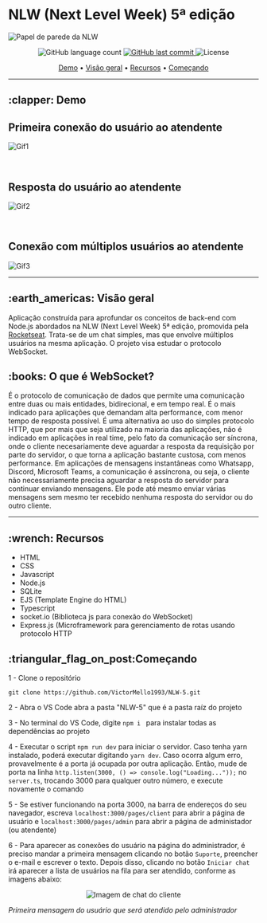 # NLW (Next Level Week) 5ª edição


<img src="https://user-images.githubusercontent.com/35710766/116016432-f978d580-a612-11eb-833c-b5ed80a7c9ef.jpg" alt="Papel de parede da NLW" align="center"/>

<p align="center">
  <img alt="GitHub language count" src="https://img.shields.io/github/languages/count/VictorMello1993/NLW-5?color=FF0000">
  
  <a href="https://github.com/VictorMello1993/NLW-5/commits/master">
    <img alt="GitHub last commit" src="https://img.shields.io/github/last-commit/VictorMello1993/NLW-5?color=D3D3D3">
  </a> 
  
  <img alt="License" src="https://img.shields.io/badge/license-MIT-brightgreen">
   <a href="https://github.com/VictorMello1993/NLW-5/stargazers"></a>
</p>

<p align="center">
  <a href="#clapper-demo">Demo</a> •
  <a href="#earth_americas-visão-geral">Visão geral</a> •
  <a href="#wrench-recursos">Recursos</a> •
  <a href="#triangular_flag_on_postcomeçando">Começando</a>  
</p>

---

<h2>:clapper: Demo</h2>

## Primeira conexão do usuário ao atendente
![Gif1](https://user-images.githubusercontent.com/35710766/116016661-b2d7ab00-a613-11eb-82ef-7531a93be0e8.gif)

</br>

## Resposta do usuário ao atendente
![Gif2](https://user-images.githubusercontent.com/35710766/116016756-034f0880-a614-11eb-8cbf-a6aee747f49c.gif)

</br>

## Conexão com múltiplos usuários ao atendente 
![Gif3](https://user-images.githubusercontent.com/35710766/116016819-2aa5d580-a614-11eb-8a0e-d21622e903b1.gif)

---

<h2>:earth_americas: Visão geral</h2>
<p>Aplicação construída para aprofundar os conceitos de back-end com Node.js abordados na NLW (Next Level Week) 5ª edição, promovida pela <a href="https://rocketseat.com.br/">Rocketseat</a>. Trata-se de um chat simples, mas que envolve múltiplos usuários na mesma aplicação. O projeto visa estudar o protocolo WebSocket.</p>

<h2>:books: O que é WebSocket?</h2>
<p>É o protocolo de comunicação de dados que permite uma comunicação entre duas ou mais entidades, bidirecional, e em tempo real. É o mais indicado para aplicações que demandam alta performance, com menor tempo de resposta possível. É uma alternativa ao uso do simples protocolo HTTP, que por mais que seja utilizado na maioria das aplicações, não é indicado em aplicações in real time, pelo fato da comunicação ser síncrona, onde o cliente necesariamente deve aguardar a resposta da requisição por parte do servidor, o que torna a aplicação bastante custosa, com menos performance. Em aplicações de mensagens instantâneas como Whatsapp, Discord, Microsoft Teams, a comunicação é assíncrona, ou seja, o cliente não necessariamente precisa aguardar a resposta do servidor para continuar enviando mensagens. Ele pode até mesmo enviar várias mensagens sem mesmo ter recebido nenhuma resposta do servidor ou do outro cliente.</p>

---

<h2>:wrench: Recursos</h2>
<ul>
  <li>HTML</li>
  <li>CSS</li>
  <li>Javascript</li>
  <li>Node.js</li>
  <li>SQLite</li>
  <li>EJS (Template Engine do HTML)</li>
  <li>Typescript</li>
  <li>socket.io (Biblioteca js para conexão do WebSocket)</li>
  <li>Express.js (Microframework para gerenciamento de rotas usando protocolo HTTP</li>
</ul>

<h2>:triangular_flag_on_post:Começando</h2>

1 - Clone o repositório
```
git clone https://github.com/VictorMello1993/NLW-5.git
```

2 - Abra o VS Code abra a pasta "NLW-5" que é a pasta raíz do projeto

3 - No terminal do VS Code, digite ```npm i ``` para instalar todas as dependências ao projeto

4 - Executar o script ```npm run dev``` para iniciar o servidor. Caso tenha yarn instalado, poderá executar digitando ```yarn dev```. Caso ocorra algum erro, provavelmente é a porta já ocupada por outra aplicação. Então, mude de porta na linha ```http.listen(3000, () => console.log("Loading..."));``` no ```server.ts```, trocando 3000 para qualquer outro número, e execute novamente o comando

5 - Se estiver funcionando na porta 3000, na barra de endereços do seu navegador, escreva `localhost:3000/pages/client` para abrir a página de usuário e  `localhost:3000/pages/admin` para abrir a página de administador (ou atendente)

6 - Para aparecer as conexões do usuário na página do administrador, é preciso mandar a primeira mensagem clicando no botão ```Suporte```, preencher o e-mail e escrever o texto. Depois disso, clicando no botão ```Iniciar chat``` irá aparecer a lista de usuários na fila para ser atendido, conforme as imagens abaixo:

<p align="center">
<img src="https://user-images.githubusercontent.com/35710766/116019748-46f94080-a61b-11eb-8307-324e2b808ac0.png" alt="Imagem de chat do cliente" align="center"/>
</p>
<i align="center"> Primeira mensagem do usuário que será atendido pelo administrador</i>


